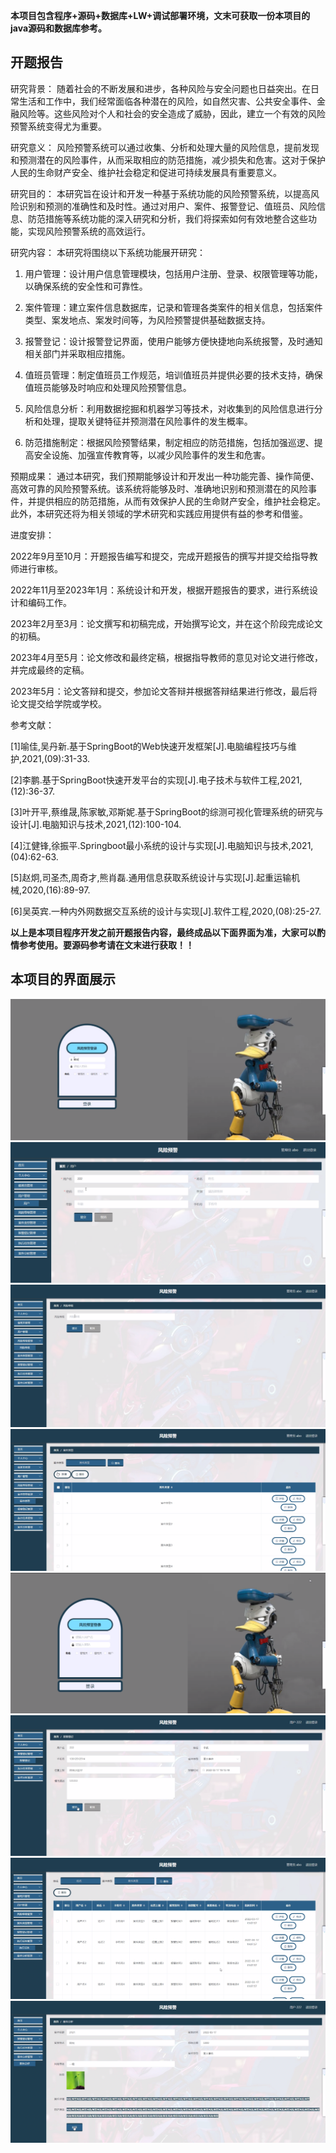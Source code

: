 ****本项目包含程序+源码+数据库+LW+调试部署环境，文末可获取一份本项目的java源码和数据库参考。****

## ******开题报告******

研究背景：
随着社会的不断发展和进步，各种风险与安全问题也日益突出。在日常生活和工作中，我们经常面临各种潜在的风险，如自然灾害、公共安全事件、金融风险等。这些风险对个人和社会的安全造成了威胁，因此，建立一个有效的风险预警系统变得尤为重要。

研究意义：
风险预警系统可以通过收集、分析和处理大量的风险信息，提前发现和预测潜在的风险事件，从而采取相应的防范措施，减少损失和危害。这对于保护人民的生命财产安全、维护社会稳定和促进可持续发展具有重要意义。

研究目的：
本研究旨在设计和开发一种基于系统功能的风险预警系统，以提高风险识别和预测的准确性和及时性。通过对用户、案件、报警登记、值班员、风险信息、防范措施等系统功能的深入研究和分析，我们将探索如何有效地整合这些功能，实现风险预警系统的高效运行。

研究内容： 本研究将围绕以下系统功能展开研究：

  1. 用户管理：设计用户信息管理模块，包括用户注册、登录、权限管理等功能，以确保系统的安全性和可靠性。

  2. 案件管理：建立案件信息数据库，记录和管理各类案件的相关信息，包括案件类型、案发地点、案发时间等，为风险预警提供基础数据支持。

  3. 报警登记：设计报警登记界面，使用户能够方便快捷地向系统报警，及时通知相关部门并采取相应措施。

  4. 值班员管理：制定值班员工作规范，培训值班员并提供必要的技术支持，确保值班员能够及时响应和处理风险预警信息。

  5. 风险信息分析：利用数据挖掘和机器学习等技术，对收集到的风险信息进行分析和处理，提取关键特征并预测潜在风险事件的发生概率。

  6. 防范措施制定：根据风险预警结果，制定相应的防范措施，包括加强巡逻、提高安全设施、加强宣传教育等，以减少风险事件的发生和危害。

预期成果：
通过本研究，我们预期能够设计和开发出一种功能完善、操作简便、高效可靠的风险预警系统。该系统将能够及时、准确地识别和预测潜在的风险事件，并提供相应的防范措施，从而有效保护人民的生命财产安全，维护社会稳定。此外，本研究还将为相关领域的学术研究和实践应用提供有益的参考和借鉴。

进度安排：

2022年9月至10月：开题报告编写和提交，完成开题报告的撰写并提交给指导教师进行审核。

2022年11月至2023年1月：系统设计和开发，根据开题报告的要求，进行系统设计和编码工作。

2023年2月至3月：论文撰写和初稿完成，开始撰写论文，并在这个阶段完成论文的初稿。

2023年4月至5月：论文修改和最终定稿，根据指导教师的意见对论文进行修改，并完成最终的定稿。

2023年5月：论文答辩和提交，参加论文答辩并根据答辩结果进行修改，最后将论文提交给学院或学校。

参考文献：

[1]喻佳,吴丹新.基于SpringBoot的Web快速开发框架[J].电脑编程技巧与维护,2021,(09):31-33.

[2]李鹏.基于SpringBoot快速开发平台的实现[J].电子技术与软件工程,2021,(12):36-37.

[3]叶开平,蔡维晟,陈家敏,邓斯妮.基于SpringBoot的综测可视化管理系统的研究与设计[J].电脑知识与技术,2021,(12):100-104.

[4]江健锋,徐振平.Springboot最小系统的设计与实现[J].电脑知识与技术,2021,(04):62-63.

[5]赵炯,司圣杰,周奇才,熊肖磊.通用信息获取系统设计与实现[J].起重运输机械,2020,(16):89-97.

[6]吴英宾.一种内外网数据交互系统的设计与实现[J].软件工程,2020,(08):25-27.

****以上是本项目程序开发之前开题报告内容，最终成品以下面界面为准，大家可以酌情参考使用。要源码参考请在文末进行获取！！****

## ******本项目的界面展示******

![](./res/de5a31ac2fed49d59d5a8ff2fb60586f.png)![](./res/c76ed2fdb3dc4aeeb31ea6e46208eda7.png)![](./res/70c131b503c84e34b4c051a9ed3963e0.png)![](./res/37f91d3fb59244b68d97efe593e3af8f.png)![](./res/aa418f8b3dde4835a7d9664ff98a936a.png)![](./res/30fcfc8419a7405db3e93c70c6d8ec92.png)![](./res/fab50ff723474bf29cec422bbcf875e4.png)![](./res/313009d24e6442858fcb89fddfdaa825.png)

